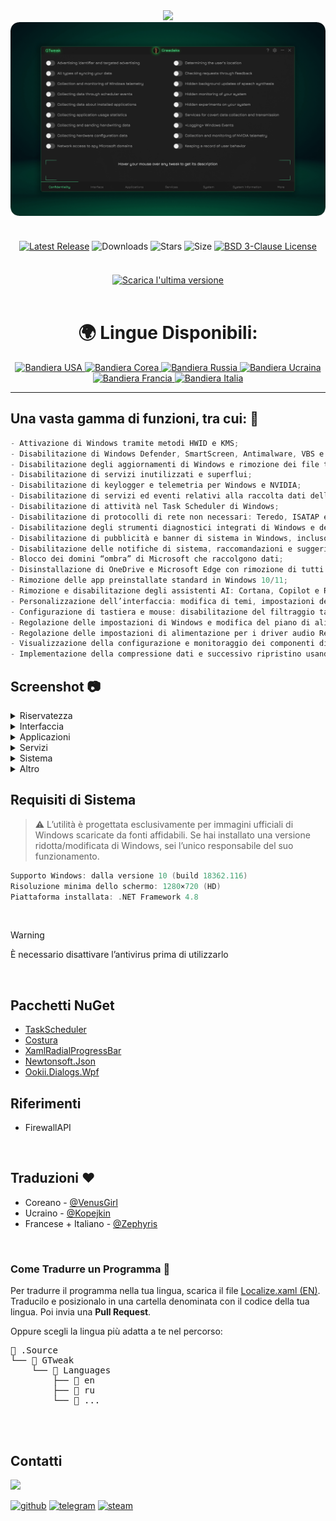 <div align="center">
<img src="https://github.com/user-attachments/assets/370e1249-4c40-420b-85b1-2978e47f0060"/><br/>
<img src="https://github.com/Greedeks/GTweak/blob/main/.github/Preview.gif"/><br/><br/>
 
<div align="center" style="margin: 20px 0; text-align: center;">
 
[![Latest Release](https://img.shields.io/github/v/release/Greedeks/GTweak?style=for-the-badge&color=179962)](https://github.com/Greedeks/GTweak/releases/latest)
![Downloads](https://img.shields.io/github/downloads/Greedeks/GTweak/total.svg?style=for-the-badge&color=1982a5)
![Stars](https://img.shields.io/github/stars/greedeks/gtweak?style=for-the-badge&color=179962)
![Size](https://img.shields.io/github/repo-size/greedeks/gtweak?style=for-the-badge&color=1982a5)
[![BSD 3-Clause License](https://img.shields.io/badge/License-BSD%203--Clause-yellow.svg?style=for-the-badge&color=179962)](https://github.com/Greedeks/GTweak/blob/main/LICENSE)
</div>

<br/><a href="https://github.com/Greedeks/GTweak/releases/latest/download/gtweak.exe"><img src="https://github.com/user-attachments/assets/0c2f2947-6d63-46b3-9933-8e72a8b45ed3" width="260" height="68" alt="Scarica l'ultima versione"></a><br/><br/>

<!-- language --> 
<div align="center">
  <h1>🌍 Lingue Disponibili:</h1>

  <a href="https://github.com/Greedeks/GTweak/blob/main/README.md">
    <img src="https://cdn-icons-png.flaticon.com/64/16021/16021822.png" alt="Bandiera USA" width="40">
  </a>

  <a href="https://github.com/Greedeks/GTweak/blob/main/README-ko.md">
    <img src="https://cdn-icons-png.flaticon.com/64/10598/10598694.png" alt="Bandiera Corea" width="40">
  </a>

  <a href="https://github.com/Greedeks/GTweak/blob/main/README-ru.md">
    <img src="https://cdn-icons-png.flaticon.com/64/10598/10598800.png" alt="Bandiera Russia" width="40">
  </a>

  <a href="https://github.com/Greedeks/GTweak/blob/main/README-uk.md">
    <img src="https://cdn-icons-png.flaticon.com/64/7561/7561914.png" alt="Bandiera Ucraina" width="40">
  </a>
  
  <a href="https://github.com/Greedeks/GTweak/blob/main/README-fr.md">
   <img src="https://cdn-icons-png.flaticon.com/64/7561/7561888.png" alt="Bandiera Francia" width="40">
  </a>

  <a href="https://github.com/Greedeks/GTweak/blob/main/README-it.md">
   <img src="https://cdn-icons-png.flaticon.com/64/10600/10600917.png" alt="Bandiera Italia" width="40">
  </a>
</div>

</div>

---
<h2> Una vasta gamma di funzioni, tra cui: 🔩</h2>

```java
- Attivazione di Windows tramite metodi HWID e KMS;
- Disabilitazione di Windows Defender, SmartScreen, Antimalware, VBS e UAC;
- Disabilitazione degli aggiornamenti di Windows e rimozione dei file temporanei di aggiornamento;
- Disabilitazione di servizi inutilizzati e superflui;
- Disabilitazione di keylogger e telemetria per Windows e NVIDIA;
- Disabilitazione di servizi ed eventi relativi alla raccolta dati dell’utente;
- Disabilitazione di attività nel Task Scheduler di Windows;
- Disabilitazione di protocolli di rete non necessari: Teredo, ISATAP e IPv6;
- Disabilitazione degli strumenti diagnostici integrati di Windows e della deframmentazione;
- Disabilitazione di pubblicità e banner di sistema in Windows, incluso SCOOBE;
- Disabilitazione delle notifiche di sistema, raccomandazioni e suggerimenti in Windows;
- Blocco dei domini “ombra” di Microsoft che raccolgono dati;
- Disinstallazione di OneDrive e Microsoft Edge con rimozione di tutti i dati e cartelle associati;
- Rimozione delle app preinstallate standard in Windows 10/11;
- Rimozione e disabilitazione degli assistenti AI: Cortana, Copilot e Recall;
- Personalizzazione dell’interfaccia: modifica di temi, impostazioni delle finestre e icone;
- Configurazione di tastiera e mouse: disabilitazione del filtraggio tasti, tasti permanenti e accelerazione;
- Regolazione delle impostazioni di Windows e modifica del piano di alimentazione;
- Regolazione delle impostazioni di alimentazione per i driver audio Realtek High Definition per correggere ritardi del suono;
- Visualizzazione della configurazione e monitoraggio dei componenti di sistema;
- Implementazione della compressione dati e successivo ripristino usando NFTS.
```

<h2> Screenshot 📷</h2>
<details>
  <summary> Riservatezza </summary>
  <img src="https://github.com/Greedeks/GTweak/blob/main/.github/it/Confidentiality.png"/>
</details>
<details>
  <summary> Interfaccia </summary>
  <img src="https://github.com/Greedeks/GTweak/blob/main/.github/it/Interface.png"/>
</details>
<details>
  <summary> Applicazioni </summary>
  <img src="https://github.com/Greedeks/GTweak/blob/main/.github/it/Applications.png"/>
</details>
<details>
  <summary> Servizi </summary>
  <img src="https://github.com/Greedeks/GTweak/blob/main/.github/it/Services.png"/>
</details>
<details>
  <summary> Sistema </summary>
  <img src="https://github.com/Greedeks/GTweak/blob/main/.github/it/System.png"/>
</details>
<details>
  <summary> Altro </summary>
  <img src="https://github.com/Greedeks/GTweak/blob/main/.github/it/More.png"/>
</details>

<h2> Requisiti di Sistema</h2>

> ⚠ L’utilità è progettata esclusivamente per immagini ufficiali di Windows scaricate da fonti affidabili. Se hai installato una versione ridotta/modificata di Windows, sei l’unico responsabile del suo funzionamento.

```c++
Supporto Windows: dalla versione 10 (build 18362.116)
Risoluzione minima dello schermo: 1280×720 (HD)
Piattaforma installata: .NET Framework 4.8
```
</br>

> [!WARNING]
> È necessario disattivare l’antivirus prima di utilizzarlo
</br>

## Pacchetti NuGet

- [TaskScheduler](https://www.nuget.org/packages/TaskScheduler)
- [Costura](https://github.com/Fody/Costura)
- [XamlRadialProgressBar](https://www.nuget.org/packages/XamlRadialProgressBar)
- [Newtonsoft.Json](https://www.nuget.org/packages/Newtonsoft.Json)
- [Ookii.Dialogs.Wpf](https://www.nuget.org/packages/Ookii.Dialogs.Wpf)

## Riferimenti

- FirewallAPI

</br>

## Traduzioni ❤️
- Coreano - [@VenusGirl](https://github.com/VenusGirl)
- Ucraino - [@Kopejkin](https://github.com/Kopejkin)
- Francese + Italiano - [@Zephyris](https://github.com/Zephyris-Pro)
</br>

### Come Tradurre un Programma 📝

Per tradurre il programma nella tua lingua, scarica il file [Localize.xaml (EN)](https://github.com/Greedeks/GTweak/blob/main/.Source/GTweak/Languages/en/Localize.xaml). Traducilo e posizionalo in una cartella denominata con il codice della tua lingua. Poi invia una **Pull Request**.

Oppure scegli la lingua più adatta a te nel percorso:
<div>
    <pre>
📂 .Source
└── 📁 GTweak
    └── 📁 Languages
        ├── 📁 en
        ├── 📁 ru
        └── 📁 ...
    </pre>
</div>


</br>

## Contatti
<img src="https://avatars.githubusercontent.com/u/82948926?s=400&u=66ddd72b29af1ac8b262281b183da6d191c5a71d&v=4" width="100px;"/>

[![github](https://img.shields.io/badge/Github-gray?style=for-the-badge\&logo=github\&logoColor=white)](https://github.com/Greedeks)
[![telegram](https://img.shields.io/badge/Telegram-1DA1F2?style=for-the-badge\&logo=telegram\&logoColor=white)](https://t.me/Greedeks)
[![steam](https://img.shields.io/badge/STEAM-042430?style=for-the-badge\&logo=steam\&logoColor=white)](https://steamcommunity.com/id/greedeks/)

